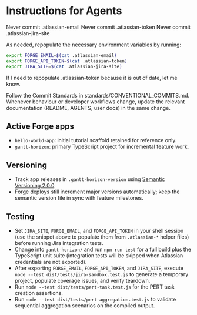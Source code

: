 # Instructions for Agents

Never commit .atlassian-email
Never commit .atlassian-token
Never commit .atlassian-jira-site

As needed, repopulate the necessary environment variables by running:

```bash
export FORGE_EMAIL=$(cat .atlassian-email)
export FORGE_API_TOKEN=$(cat .atlassian-token)
export JIRA_SITE=$(cat .atlassian-jira-site)
```

If I need to repopulate .atlassian-token because it is out of date, let me know.

Follow the Commit Standards in standards/CONVENTIONAL_COMMITS.md.
Whenever behaviour or developer workflows change, update the relevant documentation (README, AGENTS, user docs) in the same change.

## Active Forge apps

- `hello-world-app`: initial tutorial scaffold retained for reference only.
- `gantt-horizon`: primary TypeScript project for incremental feature work.

## Versioning

- Track app releases in `.gantt-horizon-version` using [Semantic Versioning 2.0.0](standards/SEMVER.md).
- Forge deploys still increment major versions automatically; keep the semantic version file in sync with feature milestones.

## Testing

- Set `JIRA_SITE`, `FORGE_EMAIL`, and `FORGE_API_TOKEN` in your shell session (use the snippet above to populate them from `.atlassian-*` helper files) before running Jira integration tests.
- Change into `gantt-horizon/` and run `npm run test` for a full build plus the TypeScript unit suite (integration tests will be skipped when Atlassian credentials are not exported).
- After exporting `FORGE_EMAIL`, `FORGE_API_TOKEN`, and `JIRA_SITE`, execute `node --test dist/tests/jira-sandbox.test.js` to generate a temporary project, populate coverage issues, and verify teardown.
- Run `node --test dist/tests/pert-task.test.js` for the PERT task creation assertions.
- Run `node --test dist/tests/pert-aggregation.test.js` to validate sequential aggregation scenarios on the compiled output.

